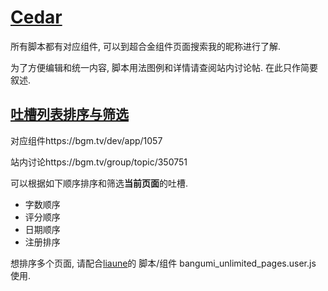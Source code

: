 # [Cedar](https://bgm.tv/user/313469)

所有脚本都有对应组件, 可以到超合金组件页面搜索我的昵称进行了解.

为了方便编辑和统一内容, 脚本用法图例和详情请查阅站内讨论帖. 在此只作简要叙述.

## [吐槽列表排序与筛选](sort_and_filter_comments.user.js?raw=true)

对应组件https://bgm.tv/dev/app/1057

站内讨论https://bgm.tv/group/topic/350751

可以根据如下顺序排序和筛选**当前页面**的吐槽.
* 字数顺序
* 评分顺序
* 日期顺序
* 注册排序

想排序多个页面, 请配合[liaune](https://bgm.tv/user/liaune)的 脚本/组件 bangumi_unlimited_pages.user.js 使用.
